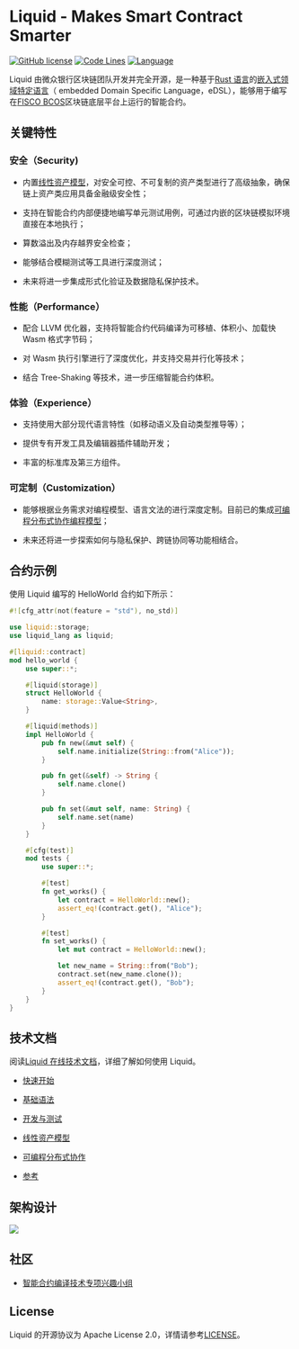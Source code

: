 # Liquid - Makes Smart Contract Smarter

[![GitHub license](https://img.shields.io/badge/%20license-Apache%202.0-green)](https://github.com/vita-dounai/liquid/blob/dev/LICENSE)
[![Code Lines](https://tokei.rs/b1/github/WeBankBlockchain/Liquid/)](https://github.com/WeBankBlockchain/Liquid)
[![Language](https://img.shields.io/badge/Language-Rust-blue.svg)](https://www.rust-lang.org/)

Liquid 由微众银行区块链团队开发并完全开源，是一种基于[Rust 语言](https://www.rust-lang.org/)的[嵌入式领域特定语言](http://wiki.haskell.org/Embedded_domain_specific_language)（ embedded Domain Specific Language，eDSL），能够用于编写在[FISCO BCOS](https://github.com/FISCO-BCOS/FISCO-BCOS)区块链底层平台上运行的智能合约。

## 关键特性

### 安全（Security)

-   内置[线性资产模型](https://liquid-doc.readthedocs.io/zh_CN/latest/docs/asset/asset.html)，对安全可控、不可复制的资产类型进行了高级抽象，确保链上资产类应用具备金融级安全性；

-   支持在智能合约内部便捷地编写单元测试用例，可通过内嵌的区块链模拟环境直接在本地执行；

-   算数溢出及内存越界安全检查；

-   能够结合模糊测试等工具进行深度测试；

-   未来将进一步集成形式化验证及数据隐私保护技术。

### 性能（Performance）

-   配合 LLVM 优化器，支持将智能合约代码编译为可移植、体积小、加载快 Wasm 格式字节码；

-   对 Wasm 执行引擎进行了深度优化，并支持交易并行化等技术；

-   结合 Tree-Shaking 等技术，进一步压缩智能合约体积。

### 体验（Experience）

-   支持使用大部分现代语言特性（如移动语义及自动类型推导等）；

-   提供专有开发工具及编辑器插件辅助开发；

-   丰富的标准库及第三方组件。

### 可定制（Customization）

-   能够根据业务需求对编程模型、语言文法的进行深度定制。目前已的集成[可编程分布式协作编程模型](https://liquid-doc.readthedocs.io/zh_CN/latest/docs/pdc/introduction.html)；

-   未来还将进一步探索如何与隐私保护、跨链协同等功能相结合。

## 合约示例

使用 Liquid 编写的 HelloWorld 合约如下所示：

```rust
#![cfg_attr(not(feature = "std"), no_std)]

use liquid::storage;
use liquid_lang as liquid;

#[liquid::contract]
mod hello_world {
    use super::*;

    #[liquid(storage)]
    struct HelloWorld {
        name: storage::Value<String>,
    }

    #[liquid(methods)]
    impl HelloWorld {
        pub fn new(&mut self) {
            self.name.initialize(String::from("Alice"));
        }

        pub fn get(&self) -> String {
            self.name.clone()
        }

        pub fn set(&mut self, name: String) {
            self.name.set(name)
        }
    }

    #[cfg(test)]
    mod tests {
        use super::*;

        #[test]
        fn get_works() {
            let contract = HelloWorld::new();
            assert_eq!(contract.get(), "Alice");
        }

        #[test]
        fn set_works() {
            let mut contract = HelloWorld::new();

            let new_name = String::from("Bob");
            contract.set(new_name.clone());
            assert_eq!(contract.get(), "Bob");
        }
    }
}
```

## 技术文档

阅读[Liquid 在线技术文档](https://liquid-doc.readthedocs.io/zh_CN/latest/index.html)，详细了解如何使用 Liquid。

-   [快速开始](https://liquid-doc.readthedocs.io/zh_CN/latest/docs/quickstart/prerequisite.html)

-   [基础语法](https://liquid-doc.readthedocs.io/zh_CN/latest/docs/contract/contract_mod.html)

-   [开发与测试](https://liquid-doc.readthedocs.io/zh_CN/latest/docs/dev_testing/development.html)

-   [线性资产模型](https://liquid-doc.readthedocs.io/zh_CN/latest/docs/asset/asset.html)

-   [可编程分布式协作](https://liquid-doc.readthedocs.io/zh_CN/latest/docs/pdc/introduction.html)

-   [参考](https://liquid-doc.readthedocs.io/zh_CN/latest/docs/advance/metaprogramming.html)

## 架构设计

![](https://liquid-doc.readthedocs.io/zh_CN/latest/_static/images/advance/liquid_arch.png)

## 社区

-   [智能合约编译技术专项兴趣小组](https://mp.weixin.qq.com/s/NfBZtPWxXdnP0XLLGrQKow)

## License

Liquid 的开源协议为 Apache License 2.0，详情请参考[LICENSE](./LICENSE)。
